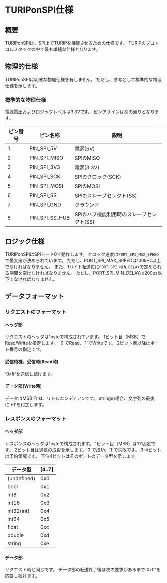 # TURIPonSPI仕様

## 概要

TURIPonSPIは、SPI上でTURIPを機能させるための仕様です。
TURIPのプロトコルスタックの中で最も単純な仕様となります。

## 物理的仕様

TURIPonSPIは明確な物理仕様を有しません。
ただし、参考として標準的な物理仕様を示します。

### 標準的な物理仕様

電源電圧およびロジックレベルは3.3Vです。
ピンアサインは次の通りとなります。

| ピン番号 | ピン名称       | 説明                                      |
|----------|----------------|-------------------------------------------|
| 1        | PIN_SPI_5V     | 電源(5V)                                  |
| 2        | PIN_SPI_MISO   | SPIのMISO                                 |
| 3        | PIN_SPI_3V3    | 電源(3.3V)                                |
| 4        | PIN_SPI_SCK    | SPIのクロック(SCK)                        |
| 5        | PIN_SPI_MOSI   | SPIのMOSI                                 |
| 6        | PIN_SPI_SS     | SPIのスレーブセレクト(SS)                 |
| 7        | PIN_SPI_GND    | グラウンド                                |
| 8        | PIN_SPI_SS_HUB | SPIのハブ機能利用時のスレーブセレクト(SS) |


## ロジック仕様

TURIPonSPIはSPIモード0で動作します。
クロック速度は`PORT_SPI_MAX_SPEED`で最大値が決められています。
ただし、PORT_SPI_MAX_SPEEDは100kHz以上でなければなりません。
また、1バイト転送毎に`PORT_SPI_MIN_DELAY`で定められる期間を空けなければなりません。
ただし、PORT_SPI_MIN_DELAYは200us以下でなければなりません。

## データフォーマット

### リクエストのフォーマット

#### ヘッダ部

リクエストのヘッダは1byteで構成されています。
1ビット目（MSB）でRead/Writeを指定します。 '0'でRead、'1'でWriteです。
2ビット目以降はポート番号の指定です。

#### 受信待機、受信時(Read時)

'0xff'を送信し続けます。

#### データ部(Write時)

データはMSB Frist、リトルエンディアンです。
stringの場合、文字列の最後に'\0'を付加します。

### レスポンスのフォーマット

#### ヘッダ部

レスポンスのヘッダは1byteで構成されます。
1ビット目（MSB）は'0'固定です。
2ビット目は通信の成否を示します。'0'で成功、'1'で失敗です。
3-4ビットは予約領域です。
下位4ビットはそのポートのデータ型を示します。

| データ型    | [4..7] |
|-------------|--------|
| (undefined) | 0x0    |
| bool        | 0x1    |
| int8        | 0x2    |
| int16       | 0x3    |
| int32(int)  | 0x4    |
| int64       | 0x5    |
| float       | 0xc    |
| double      | 0xd    |
| string      | 0xe    |

#### データ部

リクエスト時と同じです。
データ部の転送終了後は次の要求があるまで'0xff'を応答し続けます。
